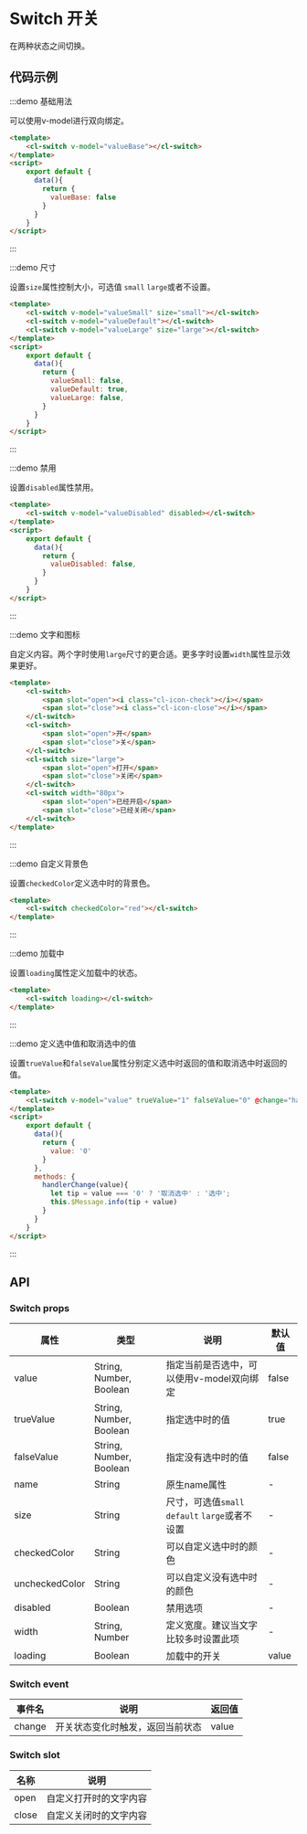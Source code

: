 # Switch 开关

在两种状态之间切换。

## 代码示例


:::demo 基础用法

可以使用v-model进行双向绑定。

```html
<template>
    <cl-switch v-model="valueBase"></cl-switch>
</template>
<script>
    export default {
      data(){
        return {
          valueBase: false
        }
      }
    }
</script>

```

:::


:::demo 尺寸

设置`size`属性控制大小，可选值 `small` `large`或者不设置。

```html
<template>
    <cl-switch v-model="valueSmall" size="small"></cl-switch>
    <cl-switch v-model="valueDefault"></cl-switch>
    <cl-switch v-model="valueLarge" size="large"></cl-switch>
</template>
<script>
    export default {
      data(){
        return {
          valueSmall: false,
          valueDefault: true,
          valueLarge: false,
        }
      }
    }
</script>

```

:::


:::demo 禁用

设置`disabled`属性禁用。

```html
<template>
    <cl-switch v-model="valueDisabled" disabled></cl-switch>
</template>
<script>
    export default {
      data(){
        return {
          valueDisabled: false,
        }
      }
    }
</script>

```

:::


:::demo 文字和图标

自定义内容。两个字时使用`large`尺寸的更合适。更多字时设置`width`属性显示效果更好。

```html
<template>
    <cl-switch>
        <span slot="open"><i class="cl-icon-check"></i></span>
        <span slot="close"><i class="cl-icon-close"></i></span>
    </cl-switch>
    <cl-switch>
        <span slot="open">开</span>
        <span slot="close">关</span>
    </cl-switch>
    <cl-switch size="large">
        <span slot="open">打开</span>
        <span slot="close">关闭</span>
    </cl-switch>
    <cl-switch width="80px">
        <span slot="open">已经开启</span>
        <span slot="close">已经关闭</span>
    </cl-switch>
</template>

```

:::


:::demo 自定义背景色

设置`checkedColor`定义选中时的背景色。

```html
<template>
    <cl-switch checkedColor="red"></cl-switch>
</template>

```

:::


:::demo 加载中

设置`loading`属性定义加载中的状态。

```html
<template>
    <cl-switch loading></cl-switch>
</template>

```

:::


:::demo 定义选中值和取消选中的值

设置`trueValue`和`falseValue`属性分别定义选中时返回的值和取消选中时返回的值。

```html
<template>
    <cl-switch v-model="value" trueValue="1" falseValue="0" @change="handlerChange"></cl-switch>
</template>
<script>
    export default {
      data(){
        return {
          value: '0'
        }
      },
      methods: {
        handlerChange(value){
          let tip = value === '0' ? '取消选中' : '选中';
          this.$Message.info(tip + value)
        }
      }
    }
</script>

```

:::



## API

### Switch props

| 属性 | 类型 | 说明 | 默认值 |
| ---- | ---- | ---- | ---- |
| value | String, Number, Boolean | 指定当前是否选中，可以使用v-model双向绑定 | false |
| trueValue | String, Number, Boolean | 指定选中时的值 | true |
| falseValue | String, Number, Boolean | 指定没有选中时的值 | false |
| name | String | 原生name属性 | - |
| size | String | 尺寸，可选值`small` `default` `large`或者不设置 | - |
| checkedColor | String | 可以自定义选中时的颜色 | - |
| uncheckedColor | String | 可以自定义没有选中时的颜色 | - |
| disabled | Boolean | 禁用选项 | - |
| width | String, Number | 定义宽度。建议当文字比较多时设置此项 | - |
| loading | Boolean | 加载中的开关 | value |


### Switch event

| 事件名 | 说明 | 返回值 |
| ---- | ---- | ---- |
| change | 开关状态变化时触发，返回当前状态 | value |


### Switch slot

| 名称 | 说明 |
| ---- | ---- |
| open | 自定义打开时的文字内容 |
| close | 自定义关闭时的文字内容 |
